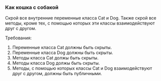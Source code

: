 
### Как кошка с собакой

Скрой все внутренние переменные класса Cat и Dog. Также скрой все методы, кроме тех, с помощью которых эти классы взаимодействуют друг с другом.


Требования:
1.	Переменные класса Cat должны быть скрыты.
2.	Переменные класса Dog должны быть скрыты.
3.	Методы класса Cat должы быть скрыты.
4.	Методы класса Dog должы быть скрыты.
5.	Методы, с помощью которых классы Cat и Dog взаимодействуют друг с другом, должны быть публичными.



